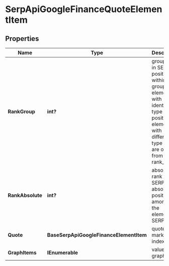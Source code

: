 # SerpApiGoogleFinanceQuoteElementItem


## Properties

| Name | Type | Description | Notes |
|------------ | ------------- | ------------- | -------------|
**RankGroup** | **int?** | group rank in SERP<br>position within a group of elements with identical type values<br>positions of elements with different type values are omitted from rank_group |[optional]|
**RankAbsolute** | **int?** | absolute rank in SERP<br>absolute position among all the elements in SERP |[optional]|
**Quote** | **BaseSerpApiGoogleFinanceElementItem** | quoted market indexes |[optional]|
**GraphItems** | **IEnumerable<GraphItems>** | values on graph |[optional]|